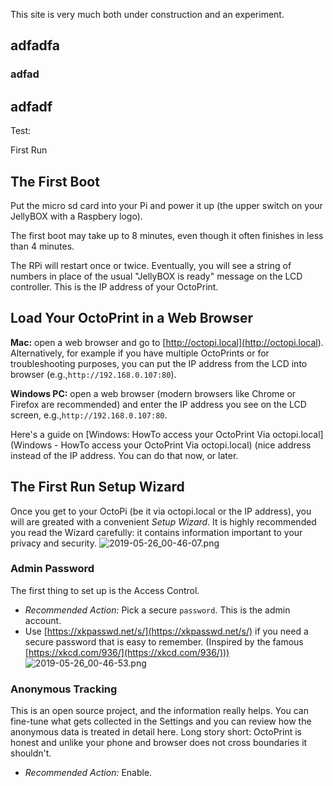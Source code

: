 This site is very much both under construction and an experiment.

## adfadfa


### adfad

## adfadf

Test:

First Run

## The First Boot

Put the micro sd card into your Pi and power it up (the upper switch on your JellyBOX with a Raspbery logo).

The first boot may take up to 8 minutes, even though it often finishes in less than 4 minutes.

The RPi will restart once or twice. Eventually, you will see a string of numbers in place of the usual "JellyBOX is ready" message on the LCD controller. This is the IP address of your OctoPrint.

## Load Your OctoPrint in a Web Browser

**Mac:** open a web browser and go to [http://octopi.local](<http://octopi.local>). Alternatively, for example if you have multiple OctoPrints or for troubleshooting purposes, you can put the IP address from the LCD into browser (e.g.,`http://192.168.0.107:80`).

**Windows PC:** open a web browser (modern browsers like Chrome or Firefox are recommended) and enter the IP address you see on the LCD screen, e.g.,`http://192.168.0.107:80`.

Here's a guide on [Windows: HowTo access your OctoPrint Via octopi.local](Windows - HowTo access your OctoPrint Via octopi.local) (nice address instead of the IP address. You can do that now, or later.

## The First Run Setup Wizard

Once you get to your OctoPi (be it via octopi.local or the IP address), you will are greated with a convenient _Setup Wizard_. It is highly recommended you read the Wizard carefully: it contains information important to your privacy and security.
![2019-05-26_00-46-07.png](/Users/filipgoc/Documents/OneDrive/imade3d-onedrive/GITHUB/GitLab/imade3d-docs/assets/2019-05-26_00-46-07.png)
### Admin Password
The first thing to set up is the Access Control.
- _Recommended Action:_ Pick a secure `password`. This is the admin account.
- Use [https://xkpasswd.net/s/](https://xkpasswd.net/s/) if you need a secure password that is easy to remember. (Inspired by the famous [https://xkcd.com/936/](https://xkcd.com/936/)))
![2019-05-26_00-46-53.png](/Users/filipgoc/Documents/OneDrive/imade3d-onedrive/GITHUB/GitLab/imade3d-docs/assets/2019-05-26_00-46-53.png)
### Anonymous Tracking
This is an open source project, and the information really helps. You can fine-tune what gets collected in the Settings and you can review how the anonymous data is treated in detail here. Long story short: OctoPrint is honest and unlike your phone and browser does not cross boundaries it shouldn't.
- _Recommended Action:_ Enable.